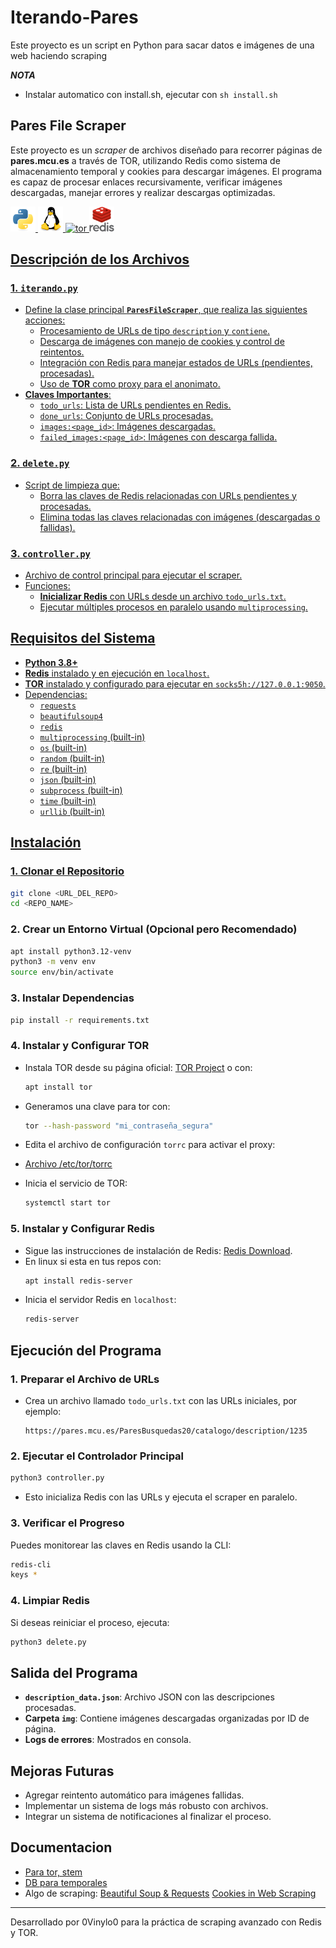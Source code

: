 # Iterando-Pares
Este proyecto es un script en Python para sacar datos e imágenes de una web haciendo scraping

***NOTA***
- Instalar automatico con install.sh, ejecutar con `sh install.sh`

## Pares File Scraper

Este proyecto es un *scraper* de archivos diseñado para recorrer páginas de **pares.mcu.es** a través de TOR, utilizando Redis como sistema de almacenamiento temporal y cookies para descargar imágenes. El programa es capaz de procesar enlaces recursivamente, verificar imágenes descargadas, manejar errores y realizar descargas optimizadas.

<a href="https://www.python.org" target="_blank" rel="noreferrer"> <img src="https://raw.githubusercontent.com/devicons/devicon/master/icons/python/python-original.svg" alt="python" width="40" height="40"/>
<a href="https://www.linux.org/" target="_blank" rel="noreferrer"> <img src="https://raw.githubusercontent.com/devicons/devicon/master/icons/linux/linux-original.svg" alt="linux" width="40" height="40"/>
<a href="https://www.torproject.org/es/" target="_blank" rel="noreferrer"> <img src="https://raw.githubusercontent.com/TheTorProject/tor-media/25a7a48199a00da805fdc8de2a2f662b170bcead/Tor%20Logo/Purple.svg" alt="tor" width="40" height="40"/> <a href="https://redis.io/es/" target="_blank" rel="noreferrer"> <img src="https://raw.githubusercontent.com/devicons/devicon/ca28c779441053191ff11710fe24a9e6c23690d6/icons/redis/redis-original-wordmark.svg" alt="tor" width="40" height="40"/>

## Descripción de los Archivos

### 1. `iterando.py`
- Define la clase principal **`ParesFileScraper`**, que realiza las siguientes acciones:
    - Procesamiento de URLs de tipo `description` y `contiene`.
    - Descarga de imágenes con manejo de cookies y control de reintentos.
    - Integración con Redis para manejar estados de URLs (pendientes, procesadas).
    - Uso de **TOR** como proxy para el anonimato.
- **Claves Importantes**:
    - `todo_urls`: Lista de URLs pendientes en Redis.
    - `done_urls`: Conjunto de URLs procesadas.
    - `images:<page_id>`: Imágenes descargadas.
    - `failed_images:<page_id>`: Imágenes con descarga fallida.

### 2. `delete.py`
- Script de limpieza que:
    - Borra las claves de Redis relacionadas con URLs pendientes y procesadas.
    - Elimina todas las claves relacionadas con imágenes (descargadas o fallidas).

### 3. `controller.py`
- Archivo de control principal para ejecutar el scraper.
- Funciones:
    - **Inicializar Redis** con URLs desde un archivo `todo_urls.txt`.
    - Ejecutar múltiples procesos en paralelo usando `multiprocessing`.

## Requisitos del Sistema

- **Python 3.8+**
- **Redis** instalado y en ejecución en `localhost`.
- **TOR** instalado y configurado para ejecutar en `socks5h://127.0.0.1:9050`.
- Dependencias:
    - `requests`
    - `beautifulsoup4`
    - `redis`
    - `multiprocessing` (built-in)
    - `os` (built-in)
    - `random` (built-in)
    - `re` (built-in)
    - `json` (built-in)
    - `subprocess` (built-in)
    - `time` (built-in)
    - `urllib` (built-in)

## Instalación

### 1. Clonar el Repositorio
```bash
git clone <URL_DEL_REPO>
cd <REPO_NAME>
```

### 2. Crear un Entorno Virtual (Opcional pero Recomendado)
```bash
apt install python3.12-venv
python3 -m venv env
source env/bin/activate
```

### 3. Instalar Dependencias
```bash
pip install -r requirements.txt
```

### 4. Instalar y Configurar TOR
- Instala TOR desde su página oficial: [TOR Project](https://www.torproject.org/) o con:
  ```bash
  apt install tor
  ```
- Generamos una clave para tor con:
  ```bash
  tor --hash-password "mi_contraseña_segura"
  ```
- Edita el archivo de configuración `torrc` para activar el proxy:
 
- [Archivo /etc/tor/torrc](torrc)

- Inicia el servicio de TOR:
  ```bash
  systemctl start tor
  ```

### 5. Instalar y Configurar Redis
- Sigue las instrucciones de instalación de Redis: [Redis Download](https://redis.io/download).
- En linux si esta en tus repos con:
  ```bash
  apt install redis-server
  ```
- Inicia el servidor Redis en `localhost`:
  ```bash
  redis-server
  ```

## Ejecución del Programa

### 1. Preparar el Archivo de URLs
- Crea un archivo llamado `todo_urls.txt` con las URLs iniciales, por ejemplo:
  ```
  https://pares.mcu.es/ParesBusquedas20/catalogo/description/1235
  ```

### 2. Ejecutar el Controlador Principal
```bash
python3 controller.py
```
- Esto inicializa Redis con las URLs y ejecuta el scraper en paralelo.

### 3. Verificar el Progreso
Puedes monitorear las claves en Redis usando la CLI:
```bash
redis-cli
keys *
```

### 4. Limpiar Redis
Si deseas reiniciar el proceso, ejecuta:
```bash
python3 delete.py
```

## Salida del Programa

- **`description_data.json`**: Archivo JSON con las descripciones procesadas.
- **Carpeta `img`**: Contiene imágenes descargadas organizadas por ID de página.
- **Logs de errores**: Mostrados en consola.

## Mejoras Futuras
- Agregar reintento automático para imágenes fallidas.
- Implementar un sistema de logs más robusto con archivos.
- Integrar un sistema de notificaciones al finalizar el proceso.

## Documentacion
- [Para tor, stem](https://stem.torproject.org/)
- [DB para temporales](https://redis.io/docs/latest/)
- Algo de scraping:
      [Beautiful Soup & Requests](https://blog.apify.com/web-scraping-with-beautiful-soup/)
      [Cookies in Web Scraping](https://scrapfly.io/blog/how-to-handle-cookies-in-web-scraping/)

---

Desarrollado por 0Vinylo0 para la práctica de scraping avanzado con Redis y TOR.
